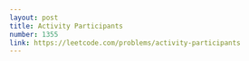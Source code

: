 ```yaml
---
layout: post
title: Activity Participants
number: 1355
link: https://leetcode.com/problems/activity-participants
---
```

